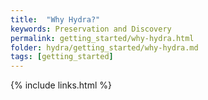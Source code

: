 ```yaml
---
title:  "Why Hydra?"
keywords: Preservation and Discovery
permalink: getting_started/why-hydra.html
folder: hydra/getting_started/why-hydra.md
tags: [getting_started]
---
```


{% include links.html %}

